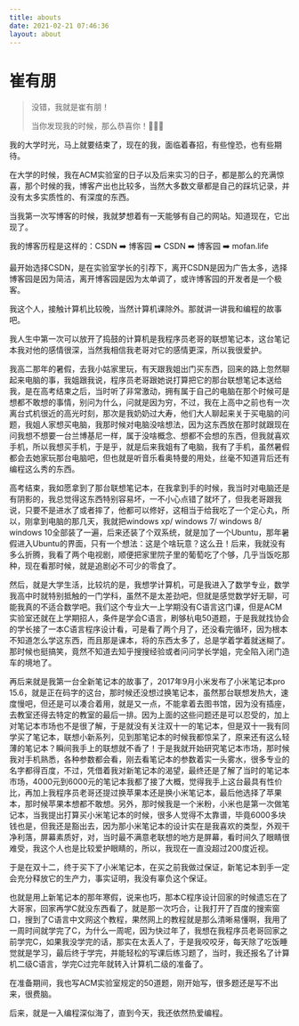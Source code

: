 ```yaml
---
title: abouts
date: 2021-02-21 07:46:36
layout: about
---
```


# 崔有朋

> 没错，我就是崔有朋！
>
> 当你发现我的时候，那么恭喜你！🎉🎉🎉



我的大学时光，马上就要结束了，现在的我，面临着春招，有些惶恐，也有些期待。

在大学的时候，我在ACM实验室的日子以及后来实习的日子，都是那么的充满惊喜，那个时候的我，博客产出也比较多，当然大多数文章都是自己的踩坑记录，并没有太多实质性的、有深度的东西。

当我第一次写博客的时候，我就梦想着有一天能够有自己的网站。知道现在，它出现了。

我的博客历程是这样的：CSDN ➡️ 博客园 ➡️ CSDN ➡️ 博客园 ➡️ mofan.life

最开始选择CSDN，是在实验室学长的引荐下，离开CSDN是因为广告太多，选择博客园是因为简洁，离开博客园是因为太单调了，或许博客园的开发者是一个极客。

我这个人，接触计算机比较晚，当然计算机课除外。那就讲一讲我和编程的故事吧。

我人生中第一次可以放开了捣鼓的计算机是我程序员老哥的联想笔记本，这台笔记本我对他的感情很深，当然我相信我老哥对它的感情更深，所以我很爱护。

我高二那年的暑假，去我小姑家里玩，有天跟我姐出门买东西，回来的路上忽然聊起来电脑的事，我姐跟我说，程序员老哥跟她说打算把它的那台联想笔记本送给我，是在高考结束之后，当时听了非常激动，拥有属于自己的电脑在那个时候可是想都不敢想的事情，别问为什么，问就是因为穷，不过，我在上高中之前也有一次离台式机很近的高光时刻，那次是我奶奶过大寿，他们大人聊起来关于买电脑的问题，我姐人家想买电脑，我那时候对电脑没啥想法，因为这东西放在那时就跟现在问我想不想要一台兰博基尼一样，属于没啥概念、想都不会想的东西，但我就喜欢手机，所以我想买手机，于是乎，就是后来我姐有了电脑，我有了手机，虽然暑假都会去她家玩那台电脑吧，但也就是听音乐看奥特曼的用处，丝毫不知道背后还有编程这么秀的东西。

高考结束，我如愿拿到了那台联想笔记本，在我拿到手的时候，我当时对电脑还是有阴影的，我总觉得这东西特别容易坏，一不小心点错了就坏了，但我老哥跟我说，只要不是进水了或者摔了，他都可以修好，这相当于给我吃了一个定心丸，所以，刚拿到电脑的那几天，我就把windows xp/ windows 7/ windows 8/ windows 10全部装了一遍，后来还装了个双系统，就是加了一个Ubuntu，那年暑假进入Ubuntu的界面，只有一个想法：这是个啥玩意？这么丑！后来，我就没有多么折腾，我看了两个电视剧，顺便把家里院子里的葡萄吃了个够，几乎当饭吃那种，现在看那时候，就是追剧必不可少的零食了。

然后，就是大学生活，比较坑的是，我想学计算机，可是我进入了数学专业，数学我高中时就特别抵触的一门学科，虽然不是太差劲吧，但就是感觉数学好无聊，可能我真的不适合数学吧。我们这个专业大一上学期没有C语言这门课，但是ACM实验室还就在上学期招人，条件是学会C语言，刷够杭电50道题，于是我就找协会的学长接了一本C语言程序设计看，可是看了两个月了，还没看完循环，因为根本不知道怎么学这东西，而且那是课本，将的东西太多了，总是学着学着就迷糊了。那时候也挺搞笑，竟然不知道去知乎搜搜经验或者问问学长学姐，完全陷入闭门造车的境地了。

再后来就是我第一台全新笔记本的故事了，2017年9月小米发布了小米笔记本pro 15.6，就是正在码字的这台，那时候还没想过换笔记本，虽然那台联想发热大，速度慢吧，但还是可以凑合着用，就是又一点，不能拿着去图书馆，因为没有插座，去教室还得去特定的教室的最后一排。因为上面的这些问题还是可以忍受的，加上对笔记本市场也不是很了解，于是就没有关注双十一的笔记本，但是双十一我有同学买了笔记本，联想小新系列，见到那笔记本的时候我都惊呆了，原来还有这么轻薄的笔记本？瞬间我手上的联想就不香了！于是我就开始研究笔记本市场，那时候我对手机熟悉，各种参数都会看，刚去看笔记本的参数着实一头雾水，很多专业的名字都得百度，不过，凭借着我对新笔记本的渴望，最终还是了解了当时的笔记本市场，4000元到6000元的笔记本我都了接了大概，觉得我手上这台最具有性价比，再加上我程序员老哥还提过换苹果本还是换小米笔记本，最后他选择了苹果本，那时候苹果本想都不敢想。另外，那时候我是一个米粉，小米也是第一次做笔记本，当我提出打算买小米笔记本的时候，很多人觉得不太靠谱，毕竟6000多块钱也是，但我还是豁出去，因为那小米笔记本的设计实在是我喜欢的类型，外观干净利落，屏幕素质好，对，当时最不满意老联想的地方是屏幕，看时间久了眼睛很难受，我这个人也是比较爱护眼睛的，所以，我现在一直没超过200度近视。

于是在双十二，终于买下了小米笔记本，在买之前我做过保证，新笔记本到手一定会充分释放它的生产力，事实证明，我没有辜负这个保证。

也就是用上新笔记本的那年寒假，说来也巧，那本C程序设计回家的时候遗忘在了大哥家，回家再学C就没东西看了，就是那一次巧合，让我打开了百度的搜索窗口，搜到了C语言中文网这个教程，果然网上的教程就是那么清晰易懂啊，我用了一周时间就学完了C，为什么一周呢，因为快过年了，我想在我程序员老哥回家之前学完C，如果我没学完的话，那实在太丢人了，于是我咬咬牙，每天除了吃饭睡觉就是学习，最后终于学完，并能轻松的写课后练习题了，当时，我还报名了计算机二级C语言，学完C过完年就转入计算机二级的准备了。

在准备期间，我也写ACM实验室规定的50道题，刚开始写，很多题还是写不出来，很费脑。

后来，就是一入编程深似海了，直到今天，我还依然热爱编程。